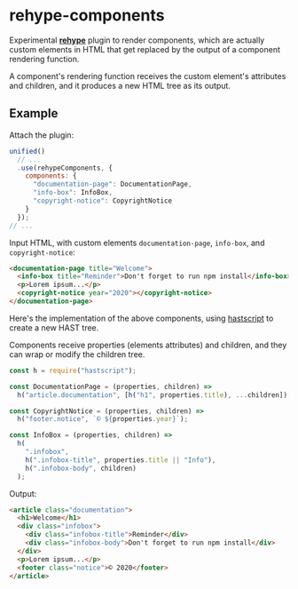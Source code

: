# rehype-components

Experimental [**rehype**][rehype] plugin to render components, which are
actually custom elements in HTML that get replaced by the output of a component
rendering function.

A component's rendering function receives the custom element's attributes and
children, and it produces a new HTML tree as its output.

## Example

Attach the plugin:

```js
unified()
  // ...
  .use(rehypeComponents, {
    components: {
      "documentation-page": DocumentationPage,
      "info-box": InfoBox,
      "copyright-notice": CopyrightNotice
    }
  });
// ...
```

Input HTML, with custom elements `documentation-page`, `info-box`, and
`copyright-notice`:

```html
<documentation-page title="Welcome">
  <info-box title="Reminder">Don't forget to run npm install</info-box>
  <p>Lorem ipsum...</p>
  <copyright-notice year="2020"></copyright-notice>
</documentation-page>
```

Here's the implementation of the above components, using [hastscript][] to
create a new HAST tree.

Components receive properties (elements attributes) and children, and they can
wrap or modify the children tree.

```js
const h = require("hastscript");

const DocumentationPage = (properties, children) =>
  h("article.documentation", [h("h1", properties.title), ...children]);

const CopyrightNotice = (properties, children) =>
  h("footer.notice", `© ${properties.year}`);

const InfoBox = (properties, children) =>
  h(
    ".infobox",
    h(".infobox-title", properties.title || "Info"),
    h(".infobox-body", children)
  );
```

Output:

```html
<article class="documentation">
  <h1>Welcome</h1>
  <div class="infobox">
    <div class="infobox-title">Reminder</div>
    <div class="infobox-body">Don't forget to run npm install</div>
  </div>
  <p>Lorem ipsum...</p>
  <footer class="notice">© 2020</footer>
</article>
```

[rehype]: https://github.com/rehypejs/rehype
[hastscript]: https://github.com/syntax-tree/hastscript
